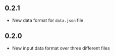 ## 0.2.1

- New data format for `data.json` file


## 0.2.0

- New input data format over three different files